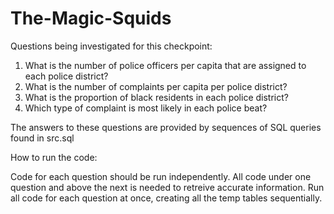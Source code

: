 # The-Magic-Squids


Questions being investigated for this checkpoint:
1) What is the number of police officers per capita that are assigned to each police district?
2) What is the number of complaints per capita per police district?
3) What is the proportion of black residents in each police district?
4) Which type of complaint is most likely in each police beat?

The answers to these questions are provided by sequences of SQL queries found in src.sql

How to run the code:

Code for each question should be run independently.  All code under one question and above the next is needed to retreive accurate information.  Run all code for each question at once, creating all the temp tables sequentially.
